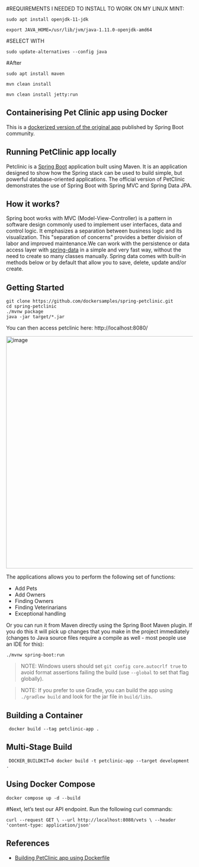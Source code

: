 #REQUIREMENTS I NEEDED TO INSTALL TO WORK ON MY LINUX MINT:
```
sudo apt install openjdk-11-jdk
```
```
export JAVA_HOME=/usr/lib/jvm/java-1.11.0-openjdk-amd64
```
#SELECT WITH
``` 
sudo update-alternatives --config java
```
#After
```
sudo apt install maven
```
```
mvn clean install
```
```
mvn clean install jetty:run
```

## Containerising Pet Clinic app using Docker

This is a [dockerized version of the original app](https://github.com/spring-projects/spring-petclinic) published by Spring Boot community. 


## Running PetClinic app locally

Petclinic is a [Spring Boot](https://spring.io/guides/gs/spring-boot) application built using Maven. It is an application designed to show how the Spring stack can be used to build simple, but powerful database-oriented applications. The official version of PetClinic demonstrates the use of Spring Boot with Spring MVC and Spring Data JPA.

## How it works?

Spring boot works with MVC (Model-View-Controller) is a pattern in software design commonly used to implement user interfaces, data and control logic. It emphasizes a separation between business logic and its visualization. This "separation of concerns" provides a better division of labor and improved maintenance.We can work with the persistence or data access layer with [spring-data](https://spring.io/projects/spring-data) in a simple and very fast way, without the need to create so many classes manually. Spring data comes with built-in methods below or by default that allow you to save, delete, update and/or create.


## Getting Started


```
git clone https://github.com/dockersamples/spring-petclinic.git
cd spring-petclinic
./mvnw package
java -jar target/*.jar
```

You can then access petclinic here: http://localhost:8080/

<img width="625" alt="image" src="https://user-images.githubusercontent.com/313480/179161406-54a28200-d52e-411f-bfbe-463cf64b64b3.png">

The applications allows you to perform the following set of functions:

- Add Pets
- Add Owners
- Finding Owners
- Finding Veterinarians
- Exceptional handling


Or you can run it from Maven directly using the Spring Boot Maven plugin. If you do this it will pick up changes that you make in the project immediately (changes to Java source files require a compile as well - most people use an IDE for this):

```
./mvnw spring-boot:run
```

> NOTE: Windows users should set `git config core.autocrlf true` to avoid format assertions failing the build (use `--global` to set that flag globally).

> NOTE: If you prefer to use Gradle, you can build the app using `./gradlew build` and look for the jar file in `build/libs`.

## Building a Container

```
 docker build --tag petclinic-app .
```

## Multi-Stage Build

```
 DOCKER_BUILDKIT=0 docker build -t petclinic-app --target development .
```

## Using Docker Compose

```
docker compose up -d --build
```

#Next, let’s test our API endpoint. Run the following curl commands:

``` 
curl --request GET \ --url http://localhost:8080/vets \ --header 'content-type: application/json'
```


## References

- [Building PetClinic app using Dockerfile](https://docs.docker.com/language/java/build-images/)

